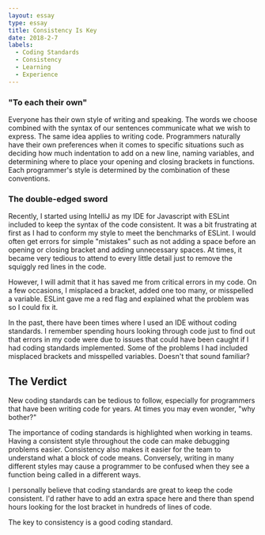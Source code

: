 ```yaml
---
layout: essay
type: essay
title: Consistency Is Key
date: 2018-2-7
labels:
  - Coding Standards
  - Consistency
  - Learning
  - Experience
---
```


### "To each their own" ###
Everyone has their own style of writing and speaking.  The words we choose combined with the syntax of our sentences communicate what we wish to express.  The same idea applies to writing code.  Programmers naturally have their own preferences when it comes to specific situations such as deciding how much indentation to add on a new line, naming variables, and determining where to place your opening and closing brackets in functions.  Each programmer's style is determined by the combination of these conventions.

### The double-edged sword ###
Recently, I started using IntelliJ as my IDE for Javascript with ESLint included to keep the syntax of the code consistent.  It was a bit frustrating at first as I had to conform my style to meet the benchmarks of ESLint.  I would often get errors for simple "mistakes" such as not adding a space before an opening or closing bracket and adding unnecessary spaces.  At times, it became very tedious to attend to every little detail just to remove the squiggly red lines in the code.

However, I will admit that it has saved me from critical errors in my code.  On a few occasions, I misplaced a bracket, added one too many, or misspelled a variable.  ESLint gave me a red flag and explained what the problem was so I could fix it.

In the past, there have been times where I used an IDE without coding standards.  I remember spending hours looking through code just to find out that errors in my code were due to issues that could have been caught if I had coding standards implemented.  Some of the problems I had included misplaced brackets and misspelled variables.  Doesn't that sound familiar?

## The Verdict ##
New coding standards can be tedious to follow, especially for programmers that have been writing code for years.  At times you may even wonder, "why bother?"  

The importance of coding standards is highlighted when working in teams.  Having a consistent style throughout the code can make debugging problems easier.  Consistency also makes it easier for the team to understand what a block of code means.  Conversely, writing in many different styles may cause a programmer to be confused when they see a function being called in a different ways.  

I personally believe that coding standards are great to keep the code consistent.  I'd rather have to add an extra space here and there than spend hours looking for the lost bracket in hundreds of lines of code.  

The key to consistency is a good coding standard.
